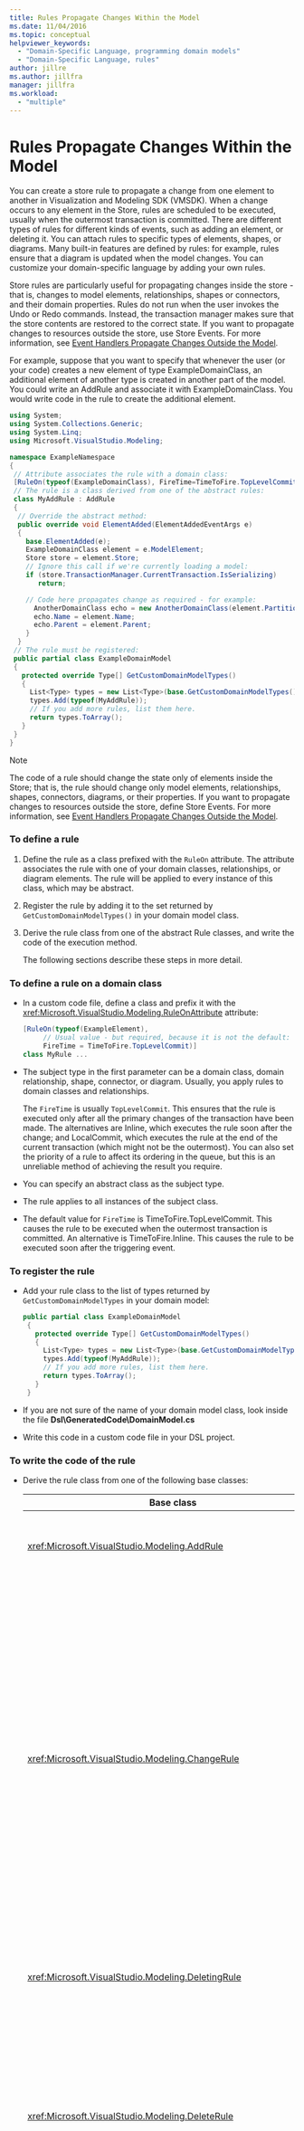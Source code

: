 ```yaml
---
title: Rules Propagate Changes Within the Model
ms.date: 11/04/2016
ms.topic: conceptual
helpviewer_keywords:
  - "Domain-Specific Language, programming domain models"
  - "Domain-Specific Language, rules"
author: jillre
ms.author: jillfra
manager: jillfra
ms.workload:
  - "multiple"
---
```

# Rules Propagate Changes Within the Model
You can create a store rule to propagate a change from one element to another in Visualization and Modeling SDK (VMSDK). When a change occurs to any element in the Store, rules are scheduled to be executed, usually when the outermost transaction is committed. There are different types of rules for different kinds of events, such as adding an element, or deleting it. You can attach rules to specific types of elements, shapes, or diagrams. Many built-in features are defined by rules: for example, rules ensure that a diagram is updated when the model changes. You can customize your domain-specific language by adding your own rules.

 Store rules are particularly useful for propagating changes inside the store - that is, changes to model elements, relationships, shapes or connectors, and their domain properties. Rules do not run when the user invokes the Undo or Redo commands. Instead, the transaction manager makes sure that the store contents are restored to the correct state. If you want to propagate changes to resources outside the store, use Store Events. For more information, see [Event Handlers Propagate Changes Outside the Model](../modeling/event-handlers-propagate-changes-outside-the-model.md).

 For example, suppose that you want to specify that whenever the user (or your code) creates a new element of type ExampleDomainClass, an additional element of another type is created in another part of the model. You could write an AddRule and associate it with ExampleDomainClass. You would write code in the rule to create the additional element.

```csharp
using System;
using System.Collections.Generic;
using System.Linq;
using Microsoft.VisualStudio.Modeling;

namespace ExampleNamespace
{
 // Attribute associates the rule with a domain class:
 [RuleOn(typeof(ExampleDomainClass), FireTime=TimeToFire.TopLevelCommit)]
 // The rule is a class derived from one of the abstract rules:
 class MyAddRule : AddRule
 {
  // Override the abstract method:
  public override void ElementAdded(ElementAddedEventArgs e)
  {
    base.ElementAdded(e);
    ExampleDomainClass element = e.ModelElement;
    Store store = element.Store;
    // Ignore this call if we're currently loading a model:
    if (store.TransactionManager.CurrentTransaction.IsSerializing)
       return;

    // Code here propagates change as required - for example:
      AnotherDomainClass echo = new AnotherDomainClass(element.Partition);
      echo.Name = element.Name;
      echo.Parent = element.Parent;
    }
  }
 // The rule must be registered:
 public partial class ExampleDomainModel
 {
   protected override Type[] GetCustomDomainModelTypes()
   {
     List<Type> types = new List<Type>(base.GetCustomDomainModelTypes());
     types.Add(typeof(MyAddRule));
     // If you add more rules, list them here.
     return types.ToArray();
   }
 }
}
```

> [!NOTE]
> The code of a rule should change the state only of elements inside the Store; that is, the rule should change only model elements, relationships, shapes, connectors, diagrams, or their properties. If you want to propagate changes to resources outside the store, define Store Events. For more information, see [Event Handlers Propagate Changes Outside the Model](../modeling/event-handlers-propagate-changes-outside-the-model.md).

### To define a rule

1. Define the rule as a class prefixed with the `RuleOn` attribute. The attribute associates the rule with one of your domain classes, relationships, or diagram elements. The rule will be applied to every instance of this class, which may be abstract.

2. Register the rule by adding it to the set returned by `GetCustomDomainModelTypes()` in your domain model class.

3. Derive the rule class from one of the abstract Rule classes, and write the code of the execution method.

   The following sections describe these steps in more detail.

### To define a rule on a domain class

- In a custom code file, define a class and prefix it with the <xref:Microsoft.VisualStudio.Modeling.RuleOnAttribute> attribute:

    ```csharp
    [RuleOn(typeof(ExampleElement),
         // Usual value - but required, because it is not the default:
         FireTime = TimeToFire.TopLevelCommit)]
    class MyRule ...

    ```

- The subject type in the first parameter can be a domain class, domain relationship, shape, connector, or diagram. Usually, you apply rules to domain classes and relationships.

     The `FireTime` is usually `TopLevelCommit`. This ensures that the rule is executed only after all the primary changes of the transaction have been made. The alternatives are Inline, which executes the rule soon after the change; and LocalCommit, which executes the rule at the end of the current transaction (which might not be the outermost). You can also set the priority of a rule to affect its ordering in the queue, but this is an unreliable method of achieving the result you require.

- You can specify an abstract class as the subject type.

- The rule applies to all instances of the subject class.

- The default value for `FireTime` is TimeToFire.TopLevelCommit. This causes the rule to be executed when the outermost transaction is committed. An alternative is TimeToFire.Inline. This causes the rule to be executed soon after the triggering event.

### To register the rule

- Add your rule class to the list of types returned by `GetCustomDomainModelTypes` in your domain model:

    ```csharp
    public partial class ExampleDomainModel
     {
       protected override Type[] GetCustomDomainModelTypes()
       {
         List<Type> types = new List<Type>(base.GetCustomDomainModelTypes());
         types.Add(typeof(MyAddRule));
         // If you add more rules, list them here.
         return types.ToArray();
       }
     }

    ```

- If you are not sure of the name of your domain model class, look inside the file **Dsl\GeneratedCode\DomainModel.cs**

- Write this code in a custom code file in your DSL project.

### To write the code of the rule

- Derive the rule class from one of the following base classes:

  | Base class | Trigger |
  |-|-|
  | <xref:Microsoft.VisualStudio.Modeling.AddRule> | An element, link, or shape is added.<br /><br /> Use this to detect new relationships, in addition to new elements. |
  | <xref:Microsoft.VisualStudio.Modeling.ChangeRule> | A domain property value is changed. The method argument provides the old and new values.<br /><br /> For shapes, this rule is triggered when the built-in `AbsoluteBounds` property changes, if the shape is moved.<br /><br /> In many cases, it is more convenient to override `OnValueChanged` or `OnValueChanging` in the property handler. These methods are called immediately before and after the change. By contrast, the rule usually runs at the end of the transaction. For more information, see [Domain Property Value Change Handlers](../modeling/domain-property-value-change-handlers.md). **Note:**  This rule is not triggered when a link is created or deleted. Instead, write an `AddRule` and a `DeleteRule` for the domain relationship. |
  | <xref:Microsoft.VisualStudio.Modeling.DeletingRule> | Triggered when an element or link is about to be deleted. The property ModelElement.IsDeleting is true until the end of the transaction. |
  | <xref:Microsoft.VisualStudio.Modeling.DeleteRule> | Performed when an element or link has been deleted. The rule is executed after all other rules have been executed, including DeletingRules. ModelElement.IsDeleting is false, and ModelElement.IsDeleted is true. To allow for a subsequent Undo, the element is not actually removed from the memory, but it is removed from Store.ElementDirectory. |
  | <xref:Microsoft.VisualStudio.Modeling.MoveRule> | An element is moved from one store partition to another.<br /><br /> (Notice that this is not related to the graphical position of a shape.) |
  | <xref:Microsoft.VisualStudio.Modeling.RolePlayerChangeRule> | This rule applies only to domain relationships. It is triggered if you explicitly assign a model element to either end of a link. |
  | <xref:Microsoft.VisualStudio.Modeling.RolePlayerPositionChangeRule> | Triggered when the ordering of links to or from an element is changed using the MoveBefore or MoveToIndex methods on a link. |
  | <xref:Microsoft.VisualStudio.Modeling.TransactionBeginningRule> | Executed when a transaction is created. |
  | <xref:Microsoft.VisualStudio.Modeling.TransactionCommittingRule> | Executed when the transaction is about to be committed. |
  | <xref:Microsoft.VisualStudio.Modeling.TransactionRollingBackRule> | Executed when the transaction is about to be rolled back. |

- Each class has a method that you override. Type `override` in your class to discover it. The parameter of this method identifies the element that is being changed.

  Notice the following points about rules:

1. The set of changes in a transaction might trigger many rules. Usually, the rules are executed when the outermost transaction is committed. They are executed in an unspecified order.

2. A rule is always executed inside a transaction. Therefore, you do not have to create a new transaction to make changes.

3. Rules are not executed when a transaction is rolled back, or when the Undo or Redo operations are performed. These operations reset all the content of the Store to its previous state. Therefore, if your rule changes the state of anything outside the Store, it might not keep in synchronism with the Store content. To update state outside the Store, it is better to use Events. For more information, see [Event Handlers Propagate Changes Outside the Model](../modeling/event-handlers-propagate-changes-outside-the-model.md).

4. Some rules are executed when a model is loaded from file. To determine whether loading or saving is in progress, use `store.TransactionManager.CurrentTransaction.IsSerializing`.

5. If the code of your rule creates more rule triggers, they will be added to the end of the firing list, and will be executed before the transaction completes. DeletedRules are executed after all other rules. One rule can run many times in a transaction, one time for each change.

6. To pass information to and from rules, you can store information in the `TransactionContext`. This is just a dictionary that is maintained during the transaction. It is disposed when the transaction ends. The event arguments in each rule provide access to it. Remember that rules are not executed in a predictable order.

7. Use rules after considering other alternatives. For example, if you want to update a property when a value changes, consider using a calculated property. If you want to constrain the size or location of a shape, use a `BoundsRule`. If you want to respond to a change in a property value, add an `OnValueChanged` handler to the property. For more information, see [Responding to and Propagating Changes](../modeling/responding-to-and-propagating-changes.md).

## Example
 The following example updates a property when a domain relationship is instantiated to link two elements. The rule will be triggered not only when the user creates a link on a diagram, but also if program code creates a link.

 To test this example, create a DSL using the Task Flow solution template, and insert the following code in a file in the Dsl project. Build and run the solution, and open the Sample file in the Debugging project. Draw a Comment Link between a Comment shape and a flow element. The text in the comment changes to report on the most recent element that you have connected it to.

 In practice, you would usually write a DeleteRule for every AddRule.

```csharp
using System;
using System.Collections.Generic;
using System.Linq;
using System.Text;
using Microsoft.VisualStudio.Modeling;

namespace Company.TaskRuleExample
{

  [RuleOn(typeof(CommentReferencesSubjects))]
  public class RoleRule : AddRule
  {

    public override void ElementAdded(ElementAddedEventArgs e)
    {
      base.ElementAdded(e);
      CommentReferencesSubjects link = e.ModelElement as CommentReferencesSubjects;
      Comment comment = link.Comment;
      FlowElement subject = link.Subject;
      Transaction current = link.Store.TransactionManager.CurrentTransaction;
      // Don't want to run when we're just loading from file:
      if (current.IsSerializing) return;
      comment.Text = "Flow has " + subject.FlowTo.Count + " outgoing connections";
    }

  }

  public partial class TaskRuleExampleDomainModel
  {
    protected override Type[] GetCustomDomainModelTypes()
    {
      List<Type> types = new List<Type>(base.GetCustomDomainModelTypes());
      types.Add(typeof(RoleRule));
      return types.ToArray();
    }
  }

}
```

## See Also

- [Event Handlers Propagate Changes Outside the Model](../modeling/event-handlers-propagate-changes-outside-the-model.md)